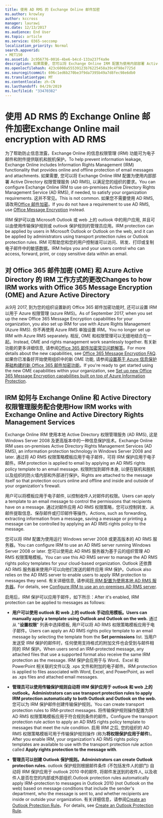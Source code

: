 ```yaml
---
title: 使用 AD RMS 的 Exchange Online 邮件加密
ms.author: krowley
author: kccross
manager: laurawi
ms.date: 12/13/2017
ms.audience: End User
ms.topic: article
ms.service: O365-seccomp
localization_priority: Normal
search.appverid:
- MET150
ms.assetid: 2c956776-0016-4be6-b4cd-133a237f4a9e
description: 如果需要, 您可以将 Exchange Online IRM 配置为使用内部部署 Active Directory 权限管理服务 (AD RMS), 以满足您的组织的要求。 这并不常见。 如果您不需要使用 AD RMS, 请改用 Office 邮件加密。
ms.openlocfilehash: 423c6008a55539123b76225458a39c4f98e7725d
ms.sourcegitcommit: 696c1ed6b270be3f9da7395b49a7d8fec98e6db0
ms.translationtype: MT
ms.contentlocale: zh-CN
ms.lasthandoff: 04/29/2019
ms.locfileid: "33470382"
---
```

# <a name="exchange-online-mail-encryption-with-ad-rms"></a><span data-ttu-id="1b37a-105">使用 AD RMS 的 Exchange Online 邮件加密</span><span class="sxs-lookup"><span data-stu-id="1b37a-105">Exchange Online mail encryption with AD RMS</span></span>

<span data-ttu-id="1b37a-106">为了帮助防止信息泄露，Exchange Online 的信息权限管理 (IRM) 功能可为电子邮件和附件提供联机和脱机保护。</span><span class="sxs-lookup"><span data-stu-id="1b37a-106">To help prevent information leakage, Exchange Online includes Information Rights Management (IRM) functionality that provides online and offline protection of email messages and attachments.</span></span> <span data-ttu-id="1b37a-107">如果需要, 您可以将 Exchange Online IRM 配置为使用内部部署 Active Directory 权限管理服务 (AD RMS), 以满足您的组织的要求。</span><span class="sxs-lookup"><span data-stu-id="1b37a-107">You can configure Exchange Online IRM to use on-premises Active Directory Rights Management Service (AD RMS), if needed, to satisfy your organization requirements.</span></span> <span data-ttu-id="1b37a-108">这并不常见。</span><span class="sxs-lookup"><span data-stu-id="1b37a-108">This is not common.</span></span> <span data-ttu-id="1b37a-109">如果您不需要使用 AD RMS, 请改用[Office 邮件加密](ome.md)。</span><span class="sxs-lookup"><span data-stu-id="1b37a-109">If you do not have a requirement to use AD RMS, use [Office Message Encryption](ome.md) instead.</span></span> 

<span data-ttu-id="1b37a-110">IRM 保护可以由 Microsoft Outlook 或 web 上的 outlook 中的用户应用, 并且可以由使用传输保护规则或 outlook 保护规则的管理员应用。</span><span class="sxs-lookup"><span data-stu-id="1b37a-110">IRM protection can be applied by users in Microsoft Outlook or Outlook on the web, and it can be applied by administrators using transport protection rules or Outlook protection rules.</span></span> <span data-ttu-id="1b37a-111">IRM 可帮助您和您的用户控制谁可以访问、转发、打印或复制电子邮件中的敏感数据。</span><span class="sxs-lookup"><span data-stu-id="1b37a-111">IRM helps you and your users control who can access, forward, print, or copy sensitive data within an email.</span></span>
  
## <a name="changes-to-how-irm-works-with-office-365-message-encryption-ome-and-azure-active-directory"></a><span data-ttu-id="1b37a-112">对 Office 365 邮件加密 (OME) 和 Azure Active Directory 的 IRM 工作方式的更改</span><span class="sxs-lookup"><span data-stu-id="1b37a-112">Changes to how IRM works with Office 365 Message Encryption (OME) and Azure Active Directory</span></span>

<span data-ttu-id="1b37a-113">从9月 2017, 到为您的组织设置新的 Office 365 邮件加密功能时, 还可以设置 IRM 以用于 Azure 权限管理 (azure RMS)。</span><span class="sxs-lookup"><span data-stu-id="1b37a-113">As of September 2017, when you set up the new Office 365 Message Encryption capabilities for your organization, you also set up IRM for use with Azure Rights Management (Azure RMS).</span></span> <span data-ttu-id="1b37a-114">你不再使用 Azure RMS 单独设置 IRM。</span><span class="sxs-lookup"><span data-stu-id="1b37a-114">You no longer set up IRM with Azure RMS separately.</span></span> <span data-ttu-id="1b37a-115">相反, OME 和权限管理可以无缝地结合在一起。</span><span class="sxs-lookup"><span data-stu-id="1b37a-115">Instead, OME and rights management work seamlessly together.</span></span> <span data-ttu-id="1b37a-116">有关新功能的更多详细信息, 请参阅[Office 365 邮件加密常见问题解答](https://support.office.com/article/0432dce9-d9b6-4e73-8a13-4a932eb0081e)。</span><span class="sxs-lookup"><span data-stu-id="1b37a-116">For more details about the new capabilities, see [Office 365 Message Encryption FAQ](https://support.office.com/article/0432dce9-d9b6-4e73-8a13-4a932eb0081e).</span></span> <span data-ttu-id="1b37a-117">如果你已准备好开始使用组织中的新 OME 功能, 请参阅[设置基于 Azure 信息保护基础构建的新 Office 365 邮件加密功能](https://support.office.com/article/7ff0c040-b25c-4378-9904-b1b50210d00e)。</span><span class="sxs-lookup"><span data-stu-id="1b37a-117">If you're ready to get started using the new OME capabilities within your organization, see [Set up new Office 365 Message Encryption capabilities built on top of Azure Information Protection](https://support.office.com/article/7ff0c040-b25c-4378-9904-b1b50210d00e).</span></span>
  
## <a name="how-irm-works-with-exchange-online-and-active-directory-rights-management-services"></a><span data-ttu-id="1b37a-118">IRM 如何与 Exchange Online 和 Active Directory 权限管理服务配合使用</span><span class="sxs-lookup"><span data-stu-id="1b37a-118">How IRM works with Exchange Online and Active Directory Rights Management Services</span></span>

<span data-ttu-id="1b37a-119">Exchange Online IRM 使用本地 Active Directory 权限管理服务 (AD RMS), 这是 Windows Server 2008 及更高版本中的一种信息保护技术。</span><span class="sxs-lookup"><span data-stu-id="1b37a-119">Exchange Online IRM uses on-premises Active Directory Rights Management Services (AD RMS), an information protection technology in Windows Server 2008 and later.</span></span> <span data-ttu-id="1b37a-120">通过将 AD RMS 权限策略模板应用于电子邮件，可将 IRM 保护应用于电子邮件。</span><span class="sxs-lookup"><span data-stu-id="1b37a-120">IRM protection is applied to email by applying an AD RMS rights policy template to an email message.</span></span> <span data-ttu-id="1b37a-121">权限附加到邮件本身, 以便在联机和脱机以及组织的防火墙内部和外部进行保护。</span><span class="sxs-lookup"><span data-stu-id="1b37a-121">Rights are attached to the message itself so that protection occurs online and offline and inside and outside of your organization's firewall.</span></span>
  
<span data-ttu-id="1b37a-122">用户可以将模板应用于电子邮件, 以控制收件人对邮件的权限。</span><span class="sxs-lookup"><span data-stu-id="1b37a-122">Users can apply a template to an email message to control the permissions that recipients have on a message.</span></span> <span data-ttu-id="1b37a-123">通过对邮件应用 AD RMS 权限策略，您可以控制转发、从邮件提取信息、保存邮件或打印邮件等操作。</span><span class="sxs-lookup"><span data-stu-id="1b37a-123">Actions, such as forwarding, extracting information from a message, saving a message or printing a message can be controlled by applying an AD RMS rights policy to the message.</span></span>
  
<span data-ttu-id="1b37a-124">您可以将 IRM 配置为使用运行 Windows server 2008 或更高版本的 AD RMS 服务器。</span><span class="sxs-lookup"><span data-stu-id="1b37a-124">You can configure IRM to use an AD RMS server running Windows Server 2008 or later.</span></span> <span data-ttu-id="1b37a-125">您可以使用此 AD RMS 服务器为基于云的组织管理 AD RMS 权限策略模板。</span><span class="sxs-lookup"><span data-stu-id="1b37a-125">You can use this AD RMS server to manage the AD RMS rights policy templates for your cloud-based organization.</span></span> <span data-ttu-id="1b37a-126">Outlook 还依靠 AD RMS 服务器来使用户可以向他们发送的邮件应用 IRM 保护。</span><span class="sxs-lookup"><span data-stu-id="1b37a-126">Outlook also relies on the AD RMS server to enable users to apply IRM protection to messages they send.</span></span> <span data-ttu-id="1b37a-127">有关详细信息, 请参阅[将 IRM 配置为使用本地 AD RMS 服务器](configure-irm-to-use-an-on-premises-ad-rms-server.md)。</span><span class="sxs-lookup"><span data-stu-id="1b37a-127">For details, see [Configure IRM to use an on-premises AD RMS server](configure-irm-to-use-an-on-premises-ad-rms-server.md).</span></span> 
  
<span data-ttu-id="1b37a-128">启用后，IRM 保护可以应用于邮件，如下所示：</span><span class="sxs-lookup"><span data-stu-id="1b37a-128">After it's enabled, IRM protection can be applied to messages as follows:</span></span>
  
- <span data-ttu-id="1b37a-129">**用户可以使用 outlook 和 web 上的 outlook 手动应用模板。**</span><span class="sxs-lookup"><span data-stu-id="1b37a-129">**Users can manually apply a template using Outlook and Outlook on the web.**</span></span> <span data-ttu-id="1b37a-130">通过从 "**设置权限**" 列表中选择模板, 用户可以将 AD RMS 权限策略模板应用于电子邮件。</span><span class="sxs-lookup"><span data-stu-id="1b37a-130">Users can apply an AD RMS rights policy template to an email message by selecting the template from the **Set permissions** list.</span></span> <span data-ttu-id="1b37a-131">当用户发送受 IRM 保护的邮件时，任何使用支持格式的附加文件也会受到与邮件相同的 IRM 保护。</span><span class="sxs-lookup"><span data-stu-id="1b37a-131">When users send an IRM-protected message, any attached files that use a supported format also receive the same IRM protection as the message.</span></span> <span data-ttu-id="1b37a-132">IRM 保护会应用于与 Word、Excel 和 PowerPoint 相关联的文件以及 .xps 文件和附加的电子邮件。</span><span class="sxs-lookup"><span data-stu-id="1b37a-132">IRM protection is applied to files associated with Word, Excel, and PowerPoint, as well as .xps files and attached email messages.</span></span> 
    
- <span data-ttu-id="1b37a-133">**管理员可以使用传输保护规则自动将 IRM 保护应用于 outlook 和 web 上的 outlook。**</span><span class="sxs-lookup"><span data-stu-id="1b37a-133">**Administrators can use transport protection rules to apply IRM protection automatically to both Outlook and Outlook on the web.**</span></span> <span data-ttu-id="1b37a-134">您可以为 IRM 保护邮件创建传输保护规则。</span><span class="sxs-lookup"><span data-stu-id="1b37a-134">You can create transport protection rules to IRM-protect messages.</span></span> <span data-ttu-id="1b37a-135">将传输保护规则操作配置为将 AD RMS 权限策略模板应用于符合规则条件的邮件。</span><span class="sxs-lookup"><span data-stu-id="1b37a-135">Configure the transport protection rule action to apply an AD RMS rights policy template to messages that meet the rule condition.</span></span> <span data-ttu-id="1b37a-136">启用 IRM 之后, 您的组织的 AD RMS 权限策略模板可用于传输保护规则操作 (称为**将权限保护应用于邮件**)。</span><span class="sxs-lookup"><span data-stu-id="1b37a-136">After you enable IRM, your organization's AD RMS rights policy templates are available to use with the transport protection rule action called **Apply rights protection to the message with**.</span></span>
    
- <span data-ttu-id="1b37a-137">**管理员可以创建 Outlook 保护规则。**</span><span class="sxs-lookup"><span data-stu-id="1b37a-137">**Administrators can create Outlook protection rules.**</span></span> <span data-ttu-id="1b37a-138">outlook 保护规则根据邮件条件 (不包括发件人的部门) 自动将 IRM 保护应用于 outlook 2010 中的邮件, 将邮件发送到的收件人, 以及收件人是否在您的内部或外部组织.</span><span class="sxs-lookup"><span data-stu-id="1b37a-138">Outlook protection rules automatically apply IRM-protection to messages in Outlook 2010 (not Outlook on the web) based on message conditions that include the sender's department, who the message is sent to, and whether recipients are inside or outside your organization.</span></span> <span data-ttu-id="1b37a-139">有关详细信息，请参阅[Create an Outlook Protection Rule](http://technet.microsoft.com/library/da64750d-faaf-44de-ad8c-888eba7fbdbf.aspx)。</span><span class="sxs-lookup"><span data-stu-id="1b37a-139">For details, see [Create an Outlook Protection Rule](http://technet.microsoft.com/library/da64750d-faaf-44de-ad8c-888eba7fbdbf.aspx).</span></span>
    

